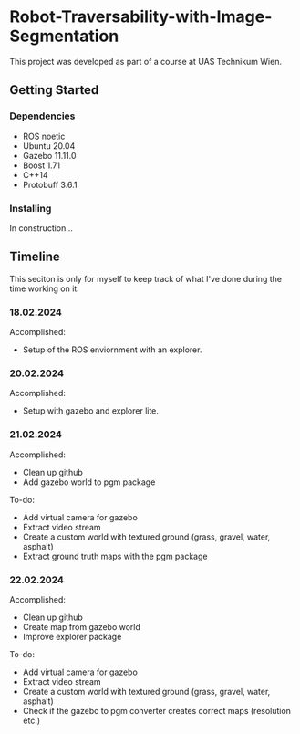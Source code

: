 # Robot-Traversability-with-Image-Segmentation
This project was developed as part of a course at UAS Technikum Wien.

## Getting Started

### Dependencies
- ROS noetic
- Ubuntu 20.04
- Gazebo 11.11.0
- Boost 1.71
- C++14
- Protobuff 3.6.1

### Installing
In construction...


## Timeline
This seciton is only for myself to keep track of what I've done during the time working on it.

### 18.02.2024
Accomplished:
- Setup of the ROS enviornment with an explorer.

### 20.02.2024
Accomplished:
- Setup with gazebo and explorer lite.

### 21.02.2024
Accomplished:
- Clean up github
- Add gazebo world to pgm package

To-do:
- Add virtual camera for gazebo
- Extract video stream
- Create a custom world with textured ground (grass, gravel, water, asphalt)
- Extract ground truth maps with the pgm package

### 22.02.2024
Accomplished:
- Clean up github
- Create map from gazebo world
- Improve explorer package

To-do:
- Add virtual camera for gazebo
- Extract video stream
- Create a custom world with textured ground (grass, gravel, water, asphalt)
- Check if the gazebo to pgm converter creates correct maps (resolution etc.)